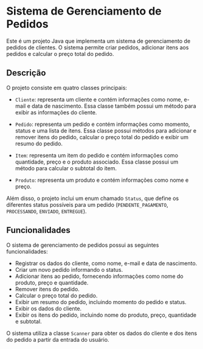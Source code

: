 # Sistema de Gerenciamento de Pedidos

Este é um projeto Java que implementa um sistema de gerenciamento de pedidos de clientes. O sistema permite criar pedidos, adicionar itens aos pedidos e calcular o preço total do pedido.

## Descrição

O projeto consiste em quatro classes principais:

- `Cliente`: representa um cliente e contém informações como nome, e-mail e data de nascimento. Essa classe também possui um método para exibir as informações do cliente.

- `Pedido`: representa um pedido e contém informações como momento, status e uma lista de itens. Essa classe possui métodos para adicionar e remover itens do pedido, calcular o preço total do pedido e exibir um resumo do pedido.

- `Item`: representa um item do pedido e contém informações como quantidade, preço e o produto associado. Essa classe possui um método para calcular o subtotal do item.

- `Produto`: representa um produto e contém informações como nome e preço.

Além disso, o projeto inclui um enum chamado `Status`, que define os diferentes status possíveis para um pedido (`PENDENTE_PAGAMENTO`, `PROCESSANDO`, `ENVIADO`, `ENTREGUE`).

## Funcionalidades

O sistema de gerenciamento de pedidos possui as seguintes funcionalidades:

- Registrar os dados do cliente, como nome, e-mail e data de nascimento.
- Criar um novo pedido informando o status.
- Adicionar itens ao pedido, fornecendo informações como nome do produto, preço e quantidade.
- Remover itens do pedido.
- Calcular o preço total do pedido.
- Exibir um resumo do pedido, incluindo momento do pedido e status.
- Exibir os dados do cliente.
- Exibir os itens do pedido, incluindo nome do produto, preço, quantidade e subtotal.

O sistema utiliza a classe `Scanner` para obter os dados do cliente e dos itens do pedido a partir da entrada do usuário.


